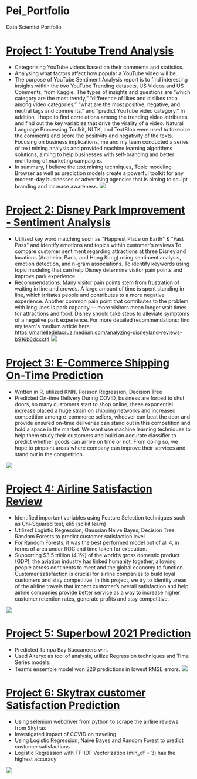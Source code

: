 # Pei_Portfolio
Data Scientist Portfolio

# [Project 1: Youtube Trend Analysis](https://github.com/ChengpeiLIu/Pei_Portfolio/tree/main/Youtube%20Trend%20Analysis)
* Categorising YouTube videos based on their comments and statistics.
* Analysing what factors affect how popular a YouTube video will be.
* The purpose of YouTube Sentiment Analysis report is to find interesting insights within the two YouTube Trending datasets, US Videos and US Comments, from Kaggle. The types of insights and questions are “which category are the most trendy,” “difference of likes and dislikes ratio among video categories,” “what are the most positive, negative, and neutral tags and comments,” and “predict YouTube video category.” In addition, I hope to find correlations among the trending video attributes and find out the key variables that drive the virality of a video. Natural Language Processing Toolkit, NLTK, and TextBlob were used to tokenize the comments and score the positivity and negativity of the texts. Focusing on business implications, me and my team conducted a series of text mining analysis and provided machine learning algorithms solutions, aiming to help businesses with self-branding and better monitoring of marketing campaigns.
* In summary, I believe the text mining techniques, Topic modeling Browser as well as prediction models create a powerful toolkit for any modern-day businesses or advertising agencies that is aiming to sculpt branding and increase awareness.
![](/images/3.png)

# [Project 2: Disney Park Improvement - Sentiment Analysis](https://github.com/ChengpeiLIu/Pei_Portfolio/tree/main/Disney%20Park%20Improvement)
* Utilized key word matching such as "Happiest Place on Earth" & "Fast Pass" and identify emotions and topics within customer's reviews
To compare customer sentiment regarding attractions at three Disneyland locations (Anaheim, Paris, and Hong Kong) using sentiment analysis, emotion detection, and n-gram associations. To identify keywords using topic modeling that can help Disney determine visitor pain points and improve park experience. 
* Recommendations: Many visitor pain points stem from frustration of waiting in line and crowds. A large amount of time is spent standing in line, which irritates people and contributes to a more negative experience. Another common pain point that contributes to the problem with long lines is park capacity — more visitors mean longer wait times for attractions and food. Disney should take steps to alleviate symptoms of a negative park experience. 
For more detailed recommendations: find my team's medium article here: https://marielledelacruz.medium.com/analyzing-disneyland-reviews-b916b6dcccf4
![](/images/7.png)


# [Project 3: E-Commerce Shipping On-Time Prediction](https://github.com/ChengpeiLIu/Pei_Portfolio/tree/main/E-Commerce%20On-time%20Delivery%20Prediction)
* Written in R, utilized KNN, Poisson Regression, Decision Tree 
* Predicted On-time Delivery
During COVID, business are forced to shut doors, so many customers start to shop online, these exponential increase placed a huge strain on shipping networks and increased competition among e-commerce sellers, whoever can beat the door and provide ensured on-time deliveries can stand out in this competition and hold a space in the market. We want use machine learning techniques to help them study their customers and build an accurate classifier to predict whether goods can arrive on time or not. From doing so, we hope to pinpoint areas where company can improve their services and stand out in the competition.

![](/images/9.jpeg)



# [Project 4: Airline Satisfaction Review](https://github.com/ChengpeiLIu/Pei_Portfolio/tree/main/Airline%20Passenger%20Satisfaction%20Prediction)
* Identified important variables using Feature Selection techniques such as Chi-Squared test, eli5 (scikit learn)
* Utilized Logistic Regression, Gaussian Naive Bayes, Decision Tree, Random Forests to predict customer satisfaction level
* For Random Forests, it was the best performed model out of all 4, in terms of area under ROC and time taken for execution.
* Supporting $3.5 trillion (4.1%) of the world’s gross domestic product (GDP), the aviation industry has linked humanity together, allowing people across continents to meet and the global economy to function. Customer satisfaction is crucial for airline companies to build loyal customers and stay competitive. In this project, we try to identify areas of the airline travels that impact customer’s overall satisfaction and help airline companies provide better service as a way to increase higher customer retention rates, generate profits and stay competitive.

![](/images/5.jpeg)


# [Project 5: Superbowl 2021 Prediction](https://github.com/ChengpeiLIu/Pei_Portfolio/tree/main/Superbowl%20Prediction%202021)
* Predicted Tampa Bay Buccaneers win. 
* Used Alteryx as tool of analysis, utilize Regression techniques and Time Series models.
*	Team’s ensemble model won 229 predictions in lowest RMSE errors. 
![](/images/4.png)


# [Project 6: Skytrax customer Satisfaction Prediction](https://github.com/ChengpeiLIu/Pei_Portfolio/tree/main/Skytrax%20Airline%20Review) 
* Using selenium webdriver from python to scrape the airline reviews from Skytrax
* Investigated impact of COVID on traveling 
* Using Logistic Regression, Naïve Bayes and Random Forest to predict customer satisfactions 
* Logistic Regression with TF-IDF Vectorization (min_df = 3) has the highest accuracy


![](/images/6.png)



